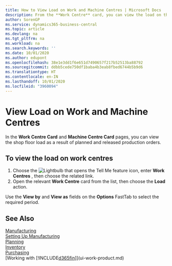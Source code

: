 ```yaml
---
title: How to View Load on Work and Machine Centres | Microsoft Docs
description: From the **Work Centre** card, you can view the load on the work centres as a result of released production orders.
author: SorenGP
ms.service: dynamics365-business-central
ms.topic: article
ms.devlang: na
ms.tgt_pltfrm: na
ms.workload: na
ms.search.keywords: ''
ms.date: 10/01/2020
ms.author: edupont
ms.openlocfilehash: 38e1e3dd1f6e651d7490657f217b52513ba88792
ms.sourcegitcommit: ddbb5cede750df1baba4b3eab8fbed6744b5b9d6
ms.translationtype: HT
ms.contentlocale: en-IN
ms.lasthandoff: 10/01/2020
ms.locfileid: "3960094"
---
```

# <a name="view-load-on-work-and-machine-centers"></a>View Load on Work and Machine Centres
In the **Work Centre Card** and **Machine Centre Card** pages, you can view the shop floor load as a result of planned and released production orders.    

## <a name="to-view-the-load-on-work-centers"></a>To view the load on work centres  
1.  Choose the ![Lightbulb that opens the Tell Me feature](media/ui-search/search_small.png "Tell me what you want to do") icon, enter **Work Centres** , then choose the related link.  
2.  Open the relevant **Work Centre** card from the list, then choose the **Load** action.  

Use the **View by** and **View as** fields on the **Options** FastTab to select the required period.  

## <a name="see-also"></a>See Also  
[Manufacturing](production-manage-manufacturing.md)    
[Setting Up Manufacturing](production-configure-production-processes.md)  
[Planning](production-planning.md)      
[Inventory](inventory-manage-inventory.md)  
[Purchasing](purchasing-manage-purchasing.md)  
[Working with [!INCLUDE[d365fin](includes/d365fin_md.md)]](ui-work-product.md)
